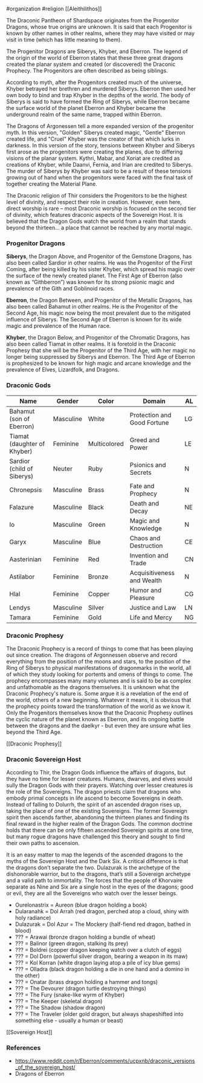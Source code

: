  #organization #religion [[Aleithilithos]]

The Draconic Pantheon of Shardspace originates from the Progenitor Dragons, whose true origins are unknown. It is said that each Progenitor is known by other names in other realms, where they may have visited or may visit in time (which has little meaning to them).

The Progenitor Dragons are Siberys, Khyber, and Eberron. The legend of the origin of the world of Eberron states that these three great dragons created the planar system and created (or discovered) the Draconic Prophecy. The Progenitors are often described as being siblings.

According to myth, after the Progenitors created much of the universe, Khyber betrayed her brethren and murdered Siberys. Eberron then used her own body to bind and trap Khyber in the depths of the world. The body of Siberys is said to have formed the Ring of Siberys, while Eberron became the surface world of the planet Eberron and Khyber became the underground realm of the same name, trapped within Eberron.

The Dragons of Argonessen tell a more expanded version of the progenitor myth. In this version, "Golden" Siberys created magic, "Gentle" Eberron created life, and "Cruel" Khyber was the creator of that which lurks in darkness. In this version of the story, tensions between Khyber and Siberys first arose as the progenitors were creating the planes, due to differing visions of the planar system. Kythri, Mabar, and Xoriat are credited as creations of Khyber, while Daanvi, Fernia, and Irian are credited to Siberys. The murder of Siberys by Khyber was said to be a result of these tensions growing out of hand when the progenitors were faced with the final task of together creating the Material Plane.

The Draconic religion of Thir considers the Progenitors to be the highest level of divinity, and respect their role in creation. However, even here, direct worship is rare – most Draconic worship is focused on the second tier of divinity, which features draconic aspects of the Sovereign Host. It is believed that the Dragon Gods watch the world from a realm that stands beyond the thirteen... a place that cannot be reached by any mortal magic.

### Progenitor Dragons

**Siberys**, the Dragon Above, and Progenitor of the Gemstone Dragons, has also been called Sardior in other realms. He was the Progenitor of the First Coming, after being killed by his sister Khyber, which spread his magic over the surface of the newly created planet. The First Age of Eberron (also known as “Githberron”) was known for its strong psionic magic and prevalence of the Gith and Goblinoid races.

**Eberron**, the Dragon Between, and Progenitor of the Metallic Dragons, has also been called Bahamut in other realms. He is the Progenitor of the Second Age, his magic now being the most prevalent due to the mitigated influence of Siberys. The Second Age of Eberron is known for its wide magic and prevalence of the Human race.

**Khyber**, the Dragon Below, and Progenitor of the Chromatic Dragons, has also been called Tiamat in other realms. It is foretold in the Draconic Prophesy that she will be the Progenitor of the Third Age, with her magic no longer being suppressed by Siberys and Eberron. The Third Age of Eberron is prophesized to be known for high magic and arcane knowledge and the prevalence of Elves, Lizardfolk, and Dragons.

### Draconic Gods

| Name | Gender | Color | Domain | AL |
| ---- | ---- | ---- | ---- | ---- |
| Bahamut (son of Eberron) | Masculine | White | Protection and Good Fortune | LG |
| Tiamat (daughter of Khyber) | Feminine | Multicolored | Greed and Power | LE |
| Sardior (child of Siberys) | Neuter | Ruby | Psionics and Secrets | N |
| Chronepsis | Masculine | Brass | Fate and Prophecy | N |
| Falazure | Masculine | Black | Death and Decay | NE |
| Io | Masculine | Green | Magic and Knowledge | N |
| Garyx | Masculine | Blue | Chaos and Destruction | CE |
| Aasterinian | Feminine | Red | Invention and Trade | CN |
| Astilabor | Feminine | Bronze | Acquisitiveness and Wealth | N |
| Hlal | Feminine | Copper | Humor and Pleasure | CG |
| Lendys | Masculine | Silver | Justice and Law | LN |
| Tamara | Feminine | Gold | Life and Mercy | NG |

### Draconic Prophesy

The Draconic Prophecy is a record of things to come that has been playing out since creation. The dragons of Argonnessen observe and record everything from the position of the moons and stars, to the position of the Ring of Siberys to physical manifestations of dragonmarks in the world, all of which they study looking for portents and omens of things to come. The prophecy encompasses many many volumes and is said to be as complex and unfathomable as the dragons themselves. It is unknown what the Draconic Prophecy's nature is. Some argue it is a revelation of the end of the world, others of a new beginning. Whatever it means, it is obvious that the prophecy points toward the transformation of the world as we know it. Only the Progenitors themselves know that the Draconic Prophesy outlines the cyclic nature of the planet known as Eberron, and its ongoing battle between the dragons and the daelkyr - but even they are unsure what lies beyond the Third Age.

[[Draconic Prophesy]]

### Draconic Sovereign Host

According to Thir, the Dragon Gods influence the affairs of dragons, but they have no time for lesser creatures. Humans, dwarves, and elves would sully the Dragon Gods with their prayers. Watching over lesser creatures is the role of the Sovereigns. The dragon priests claim that dragons who embody primal concepts in life ascend to become Sovereigns in death. Instead of falling to Dolurrh, the spirit of an ascended dragon rises up, taking the place of one of the existing Sovereigns. The former Sovereign spirit then ascends farther, abandoning the thirteen planes and finding its final reward in the higher realm of the Dragon Gods. The common doctrine holds that there can be only fifteen ascended Sovereign spirits at one time, but many rogue dragons have challenged this theory and sought to find their own paths to ascension.

It is an easy matter to map the legends of the ascended dragons to the myths of the Sovereign Host and the Dark Six. A critical difference is that the dragons don’t separate the two. Dulazurak is the archetype of the dishonorable warrior, but to the dragons, that’s still a Sovereign archetype and a valid path to immortality. The forces that the people of Khorvaire separate as Nine and Six are a single host in the eyes of the dragons; good or evil, they are all the Sovereigns who watch over the lesser beings.

* Ourelonastrix = Aureon (blue dragon holding a book)
* Dularanahk = Dol Arrah (red dragon, perched atop a cloud, shiny with holy radiance)
* Dulazurak = Dol Azur = The Mockery (half-fiend red dragon, bathed in blood)
* ??? = Arawai (bronze dragon holding a bundle of wheat)
* ??? = Balinor (green dragon, stalking its prey)
* ??? = Boldrei (copper dragon keeping watch over a clutch of eggs)
* ??? = Dol Dorn (powerful silver dragon, bearing a weapon in its maw)
* ??? = Kol Korran (white dragon laying atop a pile of icy blue gems)
* ??? = Olladra (black dragon holding a die in one hand and a domino in the other)
* ??? = Onatar (brass dragon holding a hammer and tongs)
* ??? = The Devourer (dragon turtle destroying things)
* ??? = The Fury (snake-like wyrm of Khyber)
* ??? = The Keeper (skeletal dragon)
* ??? = The Shadow (shadow dragon)
* ??? = The Traveler (older gold dragon, but always shapeshifted into something else - usually a human or beast)

[[Sovereign Host]]

### References

* https://www.reddit.com/r/Eberron/comments/ucpxnb/draconic_versions_of_the_sovereign_host/
* Dragons of Eberron
